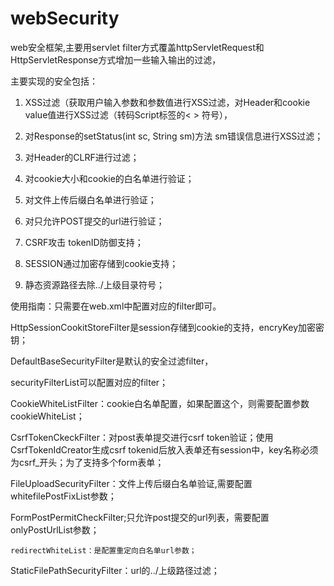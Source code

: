 webSecurity
===========

web安全框架,主要用servlet filter方式覆盖httpServletRequest和HttpServletResponse方式增加一些输入输出的过滤，

主要实现的安全包括：

1. XSS过滤（获取用户输入参数和参数值进行XSS过滤，对Header和cookie value值进行XSS过滤（转码Script标签的< > 符号），

2. 对Response的setStatus(int sc, String sm)方法 sm错误信息进行XSS过滤；

3. 对Header的CLRF进行过滤；

4. 对cookie大小和cookie的白名单进行验证；

5. 对文件上传后缀白名单进行验证；

6. 对只允许POST提交的url进行验证；

7. CSRF攻击 tokenID防御支持；

8. SESSION通过加密存储到cookie支持；

9. 静态资源路径去除../上级目录符号；

使用指南：只需要在web.xml中配置对应的filter即可。

HttpSessionCookitStoreFilter是session存储到cookie的支持，encryKey加密密钥；

DefaultBaseSecurityFilter是默认的安全过滤filter，

securityFilterList可以配置对应的filter；

CookieWhiteListFilter：cookie白名单配置，如果配置这个，则需要配置参数cookieWhiteList；

CsrfTokenCkeckFilter：对post表单提交进行csrf token验证；使用CsrfTokenIdCreator生成csrf tokenid后放入表单还有session中，key名称必须为csrf_开头；为了支持多个form表单；

FileUploadSecurityFilter：文件上传后缀白名单验证,需要配置whitefilePostFixList参数；

FormPostPermitCheckFilter;只允许post提交的url列表，需要配置onlyPostUrlList参数；

	redirectWhiteList：是配置重定向白名单url参数；

StaticFilePathSecurityFilter：url的../上级路径过滤；

